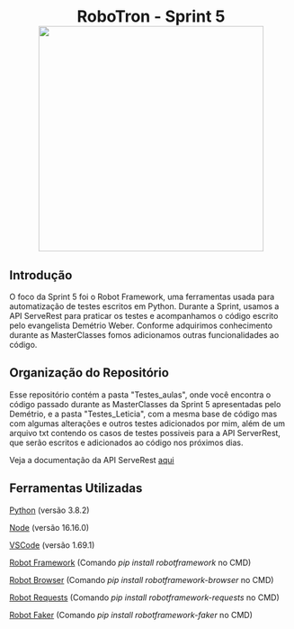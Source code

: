 <h1 align="center" /> RoboTron - Sprint 5

<div align="center"><img src="https://user-images.githubusercontent.com/106493717/176893891-701d7121-0d6c-482c-a0b9-49d7c1547cae.png" width="400" height="auto"></div>

## Introdução
O foco da Sprint 5 foi o Robot Framework, uma ferramentas usada para automatização de testes escritos em Python. Durante a Sprint, usamos a API ServeRest para praticar os testes e acompanhamos o código escrito pelo evangelista Demétrio Weber. Conforme adquirimos conhecimento durante as MasterClasses fomos adicionamos outras funcionalidades ao código.

## Organização do Repositório
Esse repositório contém a pasta "Testes_aulas", onde você encontra o código passado durante as MasterClasses da Sprint 5 apresentadas pelo Demétrio, e a pasta "Testes_Leticia", com a mesma base de código mas com algumas alterações e outros testes adicionados por mim, além de um arquivo txt contendo os casos de testes possiveis para a API ServerRest, que serão escritos e adicionados ao código nos próximos dias.

Veja a documentação da API ServeRest [aqui](http://serverest.dev/)

## Ferramentas Utilizadas

[Python](https://www.python.org/) (versão 3.8.2)

[Node](https://nodejs.org/en/) (versão 16.16.0)

[VSCode](https://code.visualstudio.com/download) (versão 1.69.1)

[Robot Framework](https://robotframework.org/) (Comando *pip install robotframework* no CMD)

[Robot Browser](https://robotframework-browser.org/) (Comando *pip install robotframework-browser* no CMD)

[Robot Requests](https://marketsquare.github.io/robotframework-requests/doc/RequestsLibrary.html) (Comando *pip install robotframework-requests* no CMD)

[Robot Faker](https://pypi.org/project/robotframework-faker/) (Comando *pip install robotframework-faker* no CMD)




